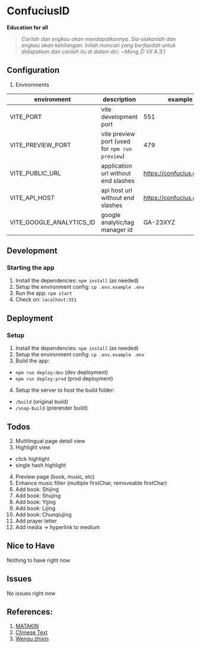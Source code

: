 # ConfuciusID

**Education for all**

> _Carilah dan engkau akan mendapatkannya. Sia-siakanlah dan engkau akan kehilangan._
> _Inilah mencari yang berfaedah untuk didapatkan dan carilah itu di dalam diri._
> _~Meng Zi VII A:3.1_

## Configuration
1. Environments

| environment | description | example |
|--|--|--|
| VITE_PORT | vite development port | 551 |
| VITE_PREVIEW_PORT | vite preview port (used for `npm run preview`) | 479 |
| VITE_PUBLIC_URL | application url without end slashes | https://confucius.github.io |
| VITE_API_HOST | api host url without end slashes | https://confucius.github.io |
| VITE_GOOGLE_ANALYTICS_ID | google analytic/tag manager id | GA-23XYZ |

## Development
### Starting the app
1. Install the dependencies: `npm install` (as needed)
2. Setup the environment config: `cp .env.example .env`
3. Run the app: `npm start`
4. Check on: `localhost:551`

## Deployment
### Setup
1. Install the dependencies: `npm install` (as needed)
2. Setup the environment config: `cp .env.example .env`
3. Build the app: 
- `npm run deploy:dev` (dev deployment)
- `npm run deploy:prod` (prod deployment)
4. Setup the server to host the build folder:
- `/build` (original build)
- `/snap-build` (prerender build)

## Todos
2. Multilingual page detail view
3. Highlight view
- click highlight
- single hash highlight
4. Preview page (book, music, etc)
5. Enhance music filter (multiple firstChar, removeable firstChar)
6. Add book: Shijing
7. Add book: Shujing
8. Add book: Yijing
9. Add book: Lijing
10. Add book: Chunqiujing
11. Add prayer letter
12. Add media -> hyperlink to medium

## Nice to Have
Nothing to have right now

## Issues
No issues right now

## References:
1. [MATAKIN](https://matakin.or.id/)
2. [Chinese Text](https://ctext.org/)
3. [Wengu zhixin](http://wengu.tartarie.com/wg/wengu.php)
